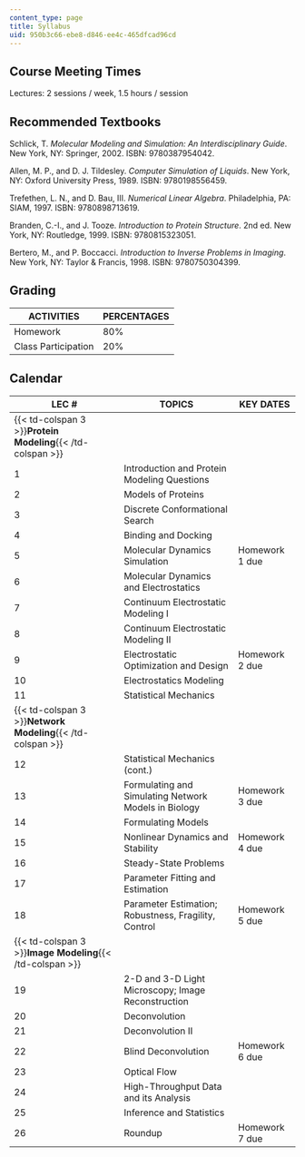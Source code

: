 ```yaml
---
content_type: page
title: Syllabus
uid: 950b3c66-ebe8-d846-ee4c-465dfcad96cd
---
```


Course Meeting Times
--------------------

Lectures: 2 sessions / week, 1.5 hours / session

Recommended Textbooks
---------------------

Schlick, T. _Molecular Modeling and Simulation: An Interdisciplinary Guide_. New York, NY: Springer, 2002. ISBN: 9780387954042.

Allen, M. P., and D. J. Tildesley. _Computer Simulation of Liquids_. New York, NY: Oxford University Press, 1989. ISBN: 9780198556459.

Trefethen, L. N., and D. Bau, III. _Numerical Linear Algebra_. Philadelphia, PA: SIAM, 1997. ISBN: 9780898713619.

Branden, C.-I., and J. Tooze. _Introduction to Protein Structure_. 2nd ed. New York, NY: Routledge, 1999. ISBN: 9780815323051.

Bertero, M., and P. Boccacci. _Introduction to Inverse Problems in Imaging_. New York, NY: Taylor & Francis, 1998. ISBN: 9780750304399.

Grading
-------

| ACTIVITIES | PERCENTAGES |
| --- | --- |
| Homework | 80% |
| Class Participation | 20% 

Calendar
--------

| LEC # | TOPICS | KEY DATES |
| --- | --- | --- |
| {{< td-colspan 3 >}}**Protein Modeling**{{< /td-colspan >}} |||
| 1 | Introduction and Protein Modeling Questions |  |
| 2 | Models of Proteins |  |
| 3 | Discrete Conformational Search |  |
| 4 | Binding and Docking |  |
| 5 | Molecular Dynamics Simulation | Homework 1 due |
| 6 | Molecular Dynamics and Electrostatics |  |
| 7 | Continuum Electrostatic Modeling I |  |
| 8 | Continuum Electrostatic Modeling II |  |
| 9 | Electrostatic Optimization and Design | Homework 2 due |
| 10 | Electrostatics Modeling |  |
| 11 | Statistical Mechanics |  |
| {{< td-colspan 3 >}}**Network Modeling**{{< /td-colspan >}} |||
| 12 | Statistical Mechanics (cont.) |  |
| 13 | Formulating and Simulating Network Models in Biology | Homework 3 due |
| 14 | Formulating Models |  |
| 15 | Nonlinear Dynamics and Stability | Homework 4 due |
| 16 | Steady-State Problems |  |
| 17 | Parameter Fitting and Estimation |  |
| 18 | Parameter Estimation; Robustness, Fragility, Control | Homework 5 due |
| {{< td-colspan 3 >}}**Image Modeling**{{< /td-colspan >}} |||
| 19 | 2-D and 3-D Light Microscopy; Image Reconstruction |  |
| 20 | Deconvolution |  |
| 21 | Deconvolution II |  |
| 22 | Blind Deconvolution | Homework 6 due |
| 23 | Optical Flow |  |
| 24 | High-Throughput Data and its Analysis |  |
| 25 | Inference and Statistics |  |
| 26 | Roundup | Homework 7 due
